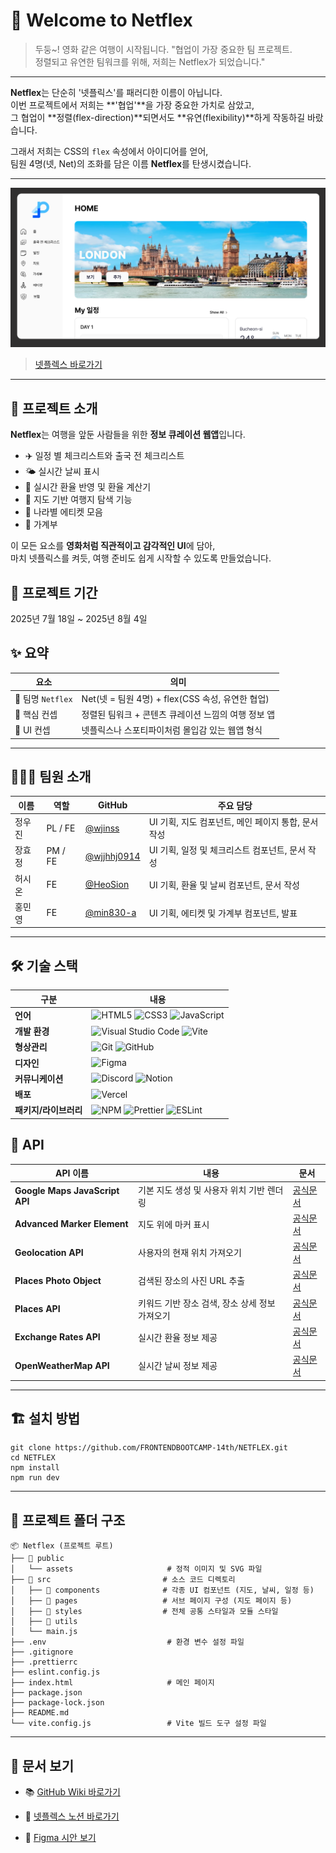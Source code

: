 # 🍿 Welcome to Netflex

> 두둥~! 영화 같은 여행이 시작됩니다.
> "협업이 가장 중요한 팀 프로젝트.  
> 정렬되고 유연한 팀워크를 위해, 저희는 Netflex가 되었습니다."

---

**Netflex**는 단순히 '넷플릭스'를 패러디한 이름이 아닙니다.  
이번 프로젝트에서 저희는 **'협업'**을 가장 중요한 가치로 삼았고,  
그 협업이 **정렬(flex-direction)**되면서도 **유연(flexibility)**하게 작동하길 바랐습니다.

그래서 저희는 CSS의 `flex` 속성에서 아이디어를 얻어,  
팀원 4명(넷, Net)의 조화를 담은 이름 **Netflex**를 탄생시켰습니다.

---

![](./src/assets/images/demo/webView.png)

> [넷플렉스 바로가기](https://netflex-14th.vercel.app/)

---

## 🚀 프로젝트 소개

**Netflex**는 여행을 앞둔 사람들을 위한 **정보 큐레이션 웹앱**입니다.

- ✈️ 일정 별 체크리스트와 출국 전 체크리스트
- 🌤️ 실시간 날씨 표시
- 💸 실시간 환율 반영 및 환율 계산기
- 📍 지도 기반 여행지 탐색 기능
- 🙇 나라별 에티켓 모음
- 👛 가계부

이 모든 요소를 **영화처럼 직관적이고 감각적인 UI**에 담아,  
마치 넷플릭스를 켜듯, 여행 준비도 쉽게 시작할 수 있도록 만들었습니다.

## 📅 프로젝트 기간

2025년 7월 18일 ~ 2025년 8월 4일

## ✨ 요약

| 요소              | 의미                                                |
| ----------------- | --------------------------------------------------- |
| 🎯 팀명 `Netflex` | Net(넷 = 팀원 4명) + flex(CSS 속성, 유연한 협업)    |
| 🧠 핵심 컨셉      | 정렬된 팀워크 + 콘텐츠 큐레이션 느낌의 여행 정보 앱 |
| 🎨 UI 컨셉        | 넷플릭스나 스포티파이처럼 몰입감 있는 웹앱 형식     |

---

## 🧑🏻‍💻 팀원 소개

| 이름   | 역할    | GitHub                                      | 주요 담당                                           |
| ------ | ------- | ------------------------------------------- | --------------------------------------------------- |
| 정우진 | PL / FE | [@wjinss](https://github.com/wjinss)        | UI 기획, 지도 컴포넌트, 메인 페이지 통합, 문서 작성 |
| 장효정 | PM / FE | [@wjjhhj0914](https://github.com/wjhhj0914) | UI 기획, 일정 및 체크리스트 컴포넌트, 문서 작성     |
| 허시온 | FE      | [@HeoSion](https://github.com/HeoSion)      | UI 기획, 환율 및 날씨 컴포넌트, 문서 작성           |
| 홍민영 | FE      | [@min830-a](https://github.com/min830-a)    | UI 기획, 에티켓 및 가계부 컴포넌트, 발표            |

---

## 🛠 기술 스택

| 구분                  | 내용                                                                                                                                                                                                                                                                                                                                          |
| --------------------- | --------------------------------------------------------------------------------------------------------------------------------------------------------------------------------------------------------------------------------------------------------------------------------------------------------------------------------------------- |
| **언어**              | ![HTML5](https://img.shields.io/badge/html5-%23E34F26.svg?style=for-the-badge&logo=html5&logoColor=white) ![CSS3](https://img.shields.io/badge/css3-%231572B6.svg?style=for-the-badge&logo=css3&logoColor=white) ![JavaScript](https://img.shields.io/badge/javascript-%23323330.svg?style=for-the-badge&logo=javascript&logoColor=%23F7DF1E) |
| **개발 환경**         | ![Visual Studio Code](https://img.shields.io/badge/Visual%20Studio%20Code-0078d7.svg?style=for-the-badge&logo=visual-studio-code&logoColor=white) ![Vite](https://img.shields.io/badge/vite-%23646CFF.svg?style=for-the-badge&logo=vite&logoColor=white)                                                                                      |
| **형상관리**          | ![Git](https://img.shields.io/badge/git-%23F05033.svg?style=for-the-badge&logo=git&logoColor=white) ![GitHub](https://img.shields.io/badge/github-%23121011.svg?style=for-the-badge&logo=github&logoColor=white)                                                                                                                              |
| **디자인**            | ![Figma](https://img.shields.io/badge/figma-%23F24E1E.svg?style=for-the-badge&logo=figma&logoColor=white)                                                                                                                                                                                                                                     |
| **커뮤니케이션**      | ![Discord](https://img.shields.io/badge/Discord-%235865F2.svg?style=for-the-badge&logo=discord&logoColor=white) ![Notion](https://img.shields.io/badge/Notion-%23000000.svg?style=for-the-badge&logo=notion&logoColor=white)                                                                                                                  |
| **배포**              | ![Vercel](https://img.shields.io/badge/vercel-%23000000.svg?style=for-the-badge&logo=vercel&logoColor=white)                                                                                                                                                                                                                                  |
| **패키지/라이브러리** | ![NPM](https://img.shields.io/badge/NPM-%23CB3837.svg?style=for-the-badge&logo=npm&logoColor=white) ![Prettier](https://img.shields.io/badge/prettier-%23F7B93E.svg?style=for-the-badge&logo=prettier&logoColor=black) ![ESLint](https://img.shields.io/badge/ESLint-4B3263?style=for-the-badge&logo=eslint&logoColor=white)                  |

## 📌 API

| API 이름                       | 내용                                           | 문서                                                                                                     |
| ------------------------------ | ---------------------------------------------- | -------------------------------------------------------------------------------------------------------- |
| **Google Maps JavaScript API** | 기본 지도 생성 및 사용자 위치 기반 렌더링      | [공식문서](https://developers.google.com/maps/documentation/javascript/overview?hl=ko)                   |
| **Advanced Marker Element**    | 지도 위에 마커 표시                            | [공식문서](https://developers.google.com/maps/documentation/javascript/reference/advanced-markers?hl=ko) |
| **Geolocation API**            | 사용자의 현재 위치 가져오기                    | [공식문서](https://developers.google.com/maps/documentation/geolocation/overview?hl=ko)                  |
| **Places Photo Object**        | 검색된 장소의 사진 URL 추출                    | [공식문서](https://developers.google.com/maps/documentation/places/android-sdk/place-photos?hl=ko)       |
| **Places API**                 | 키워드 기반 장소 검색, 장소 상세 정보 가져오기 | [공식문서](https://developers.google.com/maps/documentation/places/web-service/overview?hl=ko)           |
| **Exchange Rates API**         | 실시간 환율 정보 제공                          | [공식문서](https://exchangeratesapi.io/documentation)                                                    |
| **OpenWeatherMap API**         | 실시간 날씨 정보 제공                          | [공식문서](https://openweathermap.org/guide)                                                             |

---

## 🏗️ 설치 방법

```
git clone https://github.com/FRONTENDBOOTCAMP-14th/NETFLEX.git
cd NETFLEX
npm install
npm run dev
```

---

## 📁 프로젝트 폴더 구조

```
📦 Netflex (프로젝트 루트)
├── 📁 public
│   └── assets                     # 정적 이미지 및 SVG 파일
├── 📁 src                         # 소스 코드 디렉토리
│   ├── 📁 components              # 각종 UI 컴포넌트 (지도, 날씨, 일정 등)
│   ├── 📁 pages                   # 서브 페이지 구성 (지도 페이지 등)
│   ├── 📁 styles                  # 전체 공통 스타일과 모듈 스타일
│   ├── 📁 utils
│   └── main.js
├── .env                           # 환경 변수 설정 파일
├── .gitignore
├── .prettierrc
├── eslint.config.js
├── index.html                     # 메인 페이지
├── package.json
├── package-lock.json
├── README.md
└── vite.config.js                 # Vite 빌드 도구 설정 파일

```

---

## 📖 문서 보기

- 📚 [GitHub Wiki 바로가기](https://github.com/FRONTENDBOOTCAMP-14th/js-project-team-2/wiki)

- 📘 [넷플렉스 노션 바로가기](https://www.notion.so/Netflex-23473873401a803d8e2fe9b300e2bafe)

- 🎨 [Figma 시안 보기](https://www.figma.com/design/HXGNDMW4UHR7FoK3R1mt2Q/%EB%B0%94%EB%8B%90%EB%9D%BC-%ED%94%84%EB%A1%9C%EC%A0%9D%ED%8A%B8--2%EC%A1%B0?node-id=114-354&p=f&t=MEFCvQYAGngGbl5Y-0)
